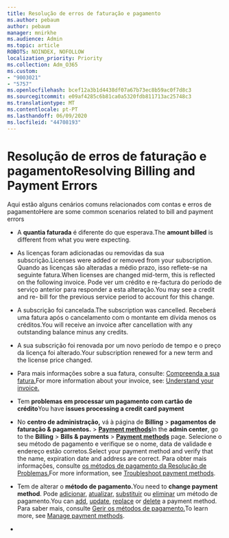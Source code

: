 ```yaml
---
title: Resolução de erros de faturação e pagamento
ms.author: pebaum
author: pebaum
manager: mnirkhe
ms.audience: Admin
ms.topic: article
ROBOTS: NOINDEX, NOFOLLOW
localization_priority: Priority
ms.collection: Adm_O365
ms.custom:
- "9003021"
- "5757"
ms.openlocfilehash: bcef12a3b1d4438df07a67b73ec8b59ac0f7d8c3
ms.sourcegitcommit: e09af4285c6b81ca0a5320fdb811713ac25748c3
ms.translationtype: MT
ms.contentlocale: pt-PT
ms.lasthandoff: 06/09/2020
ms.locfileid: "44708193"
---
```

# <a name="resolving-billing-and-payment-errors"></a><span data-ttu-id="fe0bc-102">Resolução de erros de faturação e pagamento</span><span class="sxs-lookup"><span data-stu-id="fe0bc-102">Resolving Billing and Payment Errors</span></span>

<span data-ttu-id="fe0bc-103">Aqui estão alguns cenários comuns relacionados com contas e erros de pagamento</span><span class="sxs-lookup"><span data-stu-id="fe0bc-103">Here are some common scenarios related to bill and payment errors</span></span>

- <span data-ttu-id="fe0bc-104">A **quantia faturada** é diferente do que esperava.</span><span class="sxs-lookup"><span data-stu-id="fe0bc-104">The  **amount billed** is different from what you were expecting.</span></span>
- <span data-ttu-id="fe0bc-105">As licenças foram adicionadas ou removidas da sua subscrição.</span><span class="sxs-lookup"><span data-stu-id="fe0bc-105">Licenses were added or removed from your subscription.</span></span> <span data-ttu-id="fe0bc-106">Quando as licenças são alteradas a médio prazo, isso reflete-se na seguinte fatura.</span><span class="sxs-lookup"><span data-stu-id="fe0bc-106">When licenses are changed mid-term, this is reflected on the following invoice.</span></span> <span data-ttu-id="fe0bc-107">Pode ver um crédito e re-factura do período de serviço anterior para responder a esta alteração.</span><span class="sxs-lookup"><span data-stu-id="fe0bc-107">You may see a credit and re- bill for the previous service period to account for this change.</span></span>
- <span data-ttu-id="fe0bc-108">A subscrição foi cancelada.</span><span class="sxs-lookup"><span data-stu-id="fe0bc-108">The subscription was cancelled.</span></span> <span data-ttu-id="fe0bc-109">Receberá uma fatura após o cancelamento com o montante em dívida menos os créditos.</span><span class="sxs-lookup"><span data-stu-id="fe0bc-109">You will receive an invoice after cancellation with any outstanding balance minus any credits.</span></span>
- <span data-ttu-id="fe0bc-110">A sua subscrição foi renovada por um novo período de tempo e o preço da licença foi alterado.</span><span class="sxs-lookup"><span data-stu-id="fe0bc-110">Your subscription renewed for a new term and the license price changed.</span></span>
- <span data-ttu-id="fe0bc-111">Para mais informações sobre a sua fatura, consulte: [Compreenda a sua fatura.](https://docs.microsoft.com/microsoft-365/commerce/billing-and-payments/understand-your-invoice2)</span><span class="sxs-lookup"><span data-stu-id="fe0bc-111">For more information about your invoice, see:  [Understand your invoice.](https://docs.microsoft.com/microsoft-365/commerce/billing-and-payments/understand-your-invoice2)</span></span>
- <span data-ttu-id="fe0bc-112">Tem **problemas em processar um pagamento com cartão de crédito**</span><span class="sxs-lookup"><span data-stu-id="fe0bc-112">You have  **issues processing a credit card payment**</span></span>
- <span data-ttu-id="fe0bc-113">No **centro de administração,** vá à página de **Billing**   >   **pagamentos de faturação & pagamentos.**   >   **[Payment methods](https://go.microsoft.com/fwlink/p/?linkid=2018806)**</span><span class="sxs-lookup"><span data-stu-id="fe0bc-113">In the  **admin center**, go to the  **Billing**  >  **Bills & payments**  >  **[Payment methods](https://go.microsoft.com/fwlink/p/?linkid=2018806)** page.</span></span> <span data-ttu-id="fe0bc-114">Selecione o seu método de pagamento e verifique se o nome, data de validade e endereço estão corretos.</span><span class="sxs-lookup"><span data-stu-id="fe0bc-114">Select your payment method and verify that the name, expiration date and address are correct.</span></span> <span data-ttu-id="fe0bc-115">Para obter mais informações, consulte [os métodos de pagamento da Resolução de Problemas.](https://docs.microsoft.com/microsoft-365/commerce/billing-and-payments/manage-payment-methods#troubleshoot-payment-methods)</span><span class="sxs-lookup"><span data-stu-id="fe0bc-115">For more information, see  [Troubleshoot payment methods](https://docs.microsoft.com/microsoft-365/commerce/billing-and-payments/manage-payment-methods#troubleshoot-payment-methods).</span></span>

- <span data-ttu-id="fe0bc-116">Tem de alterar o **método de pagamento.**</span><span class="sxs-lookup"><span data-stu-id="fe0bc-116">You need to  **change payment method**.</span></span> <span data-ttu-id="fe0bc-117">Pode [adicionar,](https://docs.microsoft.com/microsoft-365/commerce/billing-and-payments/manage-payment-methods?view=o365-worldwide#add-a-payment-method) [atualizar,](https://docs.microsoft.com/microsoft-365/commerce/billing-and-payments/manage-payment-methods?view=o365-worldwide#update-payment-method-details) [substituir](https://docs.microsoft.com/microsoft-365/commerce/billing-and-payments/manage-payment-methods?view=o365-worldwide#replace-a-payment-method) ou [eliminar](https://docs.microsoft.com/microsoft-365/commerce/billing-and-payments/manage-payment-methods?view=o365-worldwide#delete-a-payment-method) um método de pagamento.</span><span class="sxs-lookup"><span data-stu-id="fe0bc-117">You can [add](https://docs.microsoft.com/microsoft-365/commerce/billing-and-payments/manage-payment-methods?view=o365-worldwide#add-a-payment-method),  [update](https://docs.microsoft.com/microsoft-365/commerce/billing-and-payments/manage-payment-methods?view=o365-worldwide#update-payment-method-details),  [replace](https://docs.microsoft.com/microsoft-365/commerce/billing-and-payments/manage-payment-methods?view=o365-worldwide#replace-a-payment-method)  or  [delete](https://docs.microsoft.com/microsoft-365/commerce/billing-and-payments/manage-payment-methods?view=o365-worldwide#delete-a-payment-method)  a payment method.</span></span> <span data-ttu-id="fe0bc-118">Para saber mais, consulte [Gerir os métodos de pagamento.](https://docs.microsoft.com/microsoft-365/commerce/billing-and-payments/manage-payment-methods?view=o365-worldwide)</span><span class="sxs-lookup"><span data-stu-id="fe0bc-118">To learn more, see  [Manage payment methods](https://docs.microsoft.com/microsoft-365/commerce/billing-and-payments/manage-payment-methods?view=o365-worldwide).</span></span>
- 